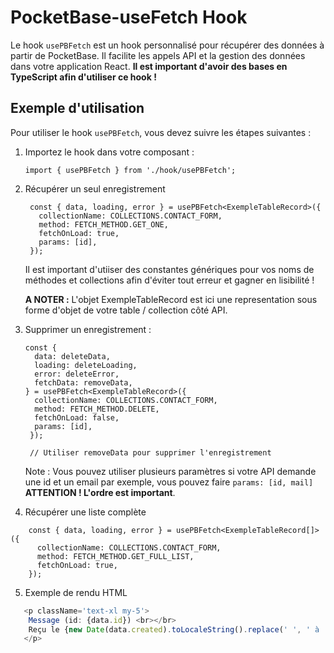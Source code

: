 #  PocketBase-useFetch Hook

Le hook `usePBFetch` est un hook personnalisé pour récupérer des données à partir de PocketBase. Il facilite les appels API et la gestion des données dans votre application React.
**Il est important d'avoir des bases en TypeScript afin d'utiliser ce hook !**

## Exemple d'utilisation

Pour utiliser le hook `usePBFetch`, vous devez suivre les étapes suivantes :

1. Importez le hook dans votre composant :

   ```tsx
   import { usePBFetch } from './hook/usePBFetch';
   ```
   
2. Récupérer un seul enregistrement
   
   ```tsx
    const { data, loading, error } = usePBFetch<ExempleTableRecord>({
      collectionName: COLLECTIONS.CONTACT_FORM,
      method: FETCH_METHOD.GET_ONE,
      fetchOnLoad: true,
      params: [id],
    });
    ```
    
    Il est important d'utiiser des constantes génériques pour vos noms de méthodes et collections afin d'éviter tout erreur et gagner en lisibilité !
    
    **A NOTER :** L'objet ExempleTableRecord est ici une representation sous forme d'objet de votre table / collection côté API.
    
3. Supprimer un enregistrement :
    
    ```tsx
    const {
      data: deleteData,
      loading: deleteLoading,
      error: deleteError,
      fetchData: removeData,
    } = usePBFetch<ExempleTableRecord>({
      collectionName: COLLECTIONS.CONTACT_FORM,
      method: FETCH_METHOD.DELETE,
      fetchOnLoad: false,
      params: [id],
     });
     
     // Utiliser removeData pour supprimer l'enregistrement
    ```
    
    Note : Vous pouvez utiliser plusieurs paramètres si votre API demande une id et un email par exemple, vous pouvez faire 
    `params: [id, mail]` **ATTENTION ! L'ordre est important**.
    

4. Récupérer une liste complète

```tsx
    const { data, loading, error } = usePBFetch<ExempleTableRecord[]>({
      collectionName: COLLECTIONS.CONTACT_FORM,
      method: FETCH_METHOD.GET_FULL_LIST,
      fetchOnLoad: true,
    });
```

5. Exemple de rendu HTML

```ts
   <p className='text-xl my-5'>
    Message (id: {data.id}) <br></br>
    Reçu le {new Date(data.created).toLocaleString().replace(' ', ' à ')}
   </p>
```
